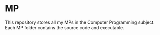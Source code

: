 # MP

This repository stores all my MPs in the Computer Programming subject. Each MP folder contains the source code and executable.

